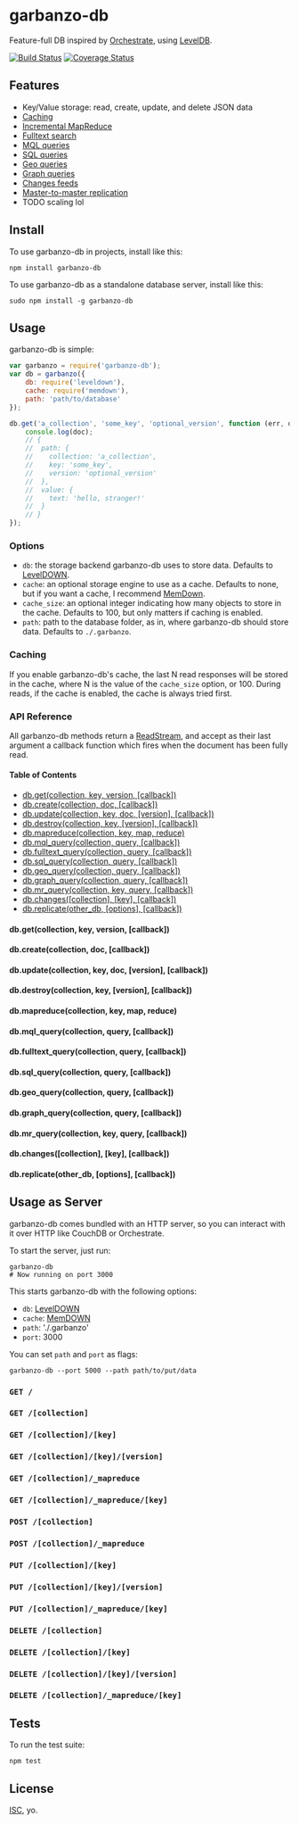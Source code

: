 # garbanzo-db

Feature-full DB inspired by [Orchestrate](http://orchestrate.io/), using [LevelDB](https://code.google.com/p/leveldb/).

[![Build Status](https://travis-ci.org/garbados/garbanzo-db.svg)](https://travis-ci.org/garbados/garbanzo-db)
[![Coverage Status](https://img.shields.io/coveralls/garbados/garbanzo-db.svg)](https://coveralls.io/r/garbados/garbanzo-db)

## Features

* Key/Value storage: read, create, update, and delete JSON data
* [Caching](#caching)
* [Incremental MapReduce](#dbmapreducecollection-key-map-reduce)
* [Fulltext search](#dbfulltext_querycollection-query-callback)
* [MQL queries](#dbmql_querycollection-query-callback)
* [SQL queries](#dbsql_querycollection-query-callback)
* [Geo queries](#dbgeo_querycollection-query-callback)
* [Graph queries](#dbchangescollection-key-callback)
* [Changes feeds](#dbchangescollection-key-callback)
* [Master-to-master replication](#dbreplicateother_db-options-callback)
* TODO scaling lol

## Install

To use garbanzo-db in projects, install like this:

    npm install garbanzo-db

To use garbanzo-db as a standalone database server, install like this:

    sudo npm install -g garbanzo-db

## Usage

garbanzo-db is simple:

``` javascript
var garbanzo = require('garbanzo-db');
var db = garbanzo({
    db: require('leveldown'),
    cache: require('memdown'),
    path: 'path/to/database'
});

db.get('a_collection', 'some_key', 'optional_version', function (err, doc) {
    console.log(doc);
    // {
    //  path: {
    //    collection: 'a_collection',
    //    key: 'some_key',
    //    version: 'optional_version'
    //  },
    //  value: {
    //    text: 'hello, stranger!'
    //  }
    // }
});
```

### Options

* `db`: the storage backend garbanzo-db uses to store data. Defaults to [LevelDOWN][].
* `cache`: an optional storage engine to use as a cache. Defaults to none, but if you want a cache, I recommend [MemDown][].
* `cache_size`: an optional integer indicating how many objects to store in the cache. Defaults to 100, but only matters if caching is enabled.
* `path`: path to the database folder, as in, where garbanzo-db should store data. Defaults to `./.garbanzo`.

### Caching

If you enable garbanzo-db's cache, the last N read responses will be stored in the cache, where N is the value of the `cache_size` option, or 100. During reads, if the cache is enabled, the cache is always tried first.

### API Reference

All garbanzo-db methods return a [ReadStream](http://nodejs.org/api/stream.html#stream_class_stream_readable), and accept as their last argument a callback function which fires when the document has been fully read.

#### Table of Contents

* [db.get(collection, key, version, [callback])](#dbgetcollection-key-version-callback)
* [db.create(collection, doc, [callback])](#dbcreatecollection-doc-callback)
* [db.update(collection, key, doc, [version], [callback])](#dbupdatecollection-key-doc-version-callback)
* [db.destroy(collection, key, [version], [callback])](#dbdestroycollection-key-version-callback)
* [db.mapreduce(collection, key, map, reduce)](#dbmapreducecollection-key-map-reduce)
* [db.mql_query(collection, query, [callback])](#dbmql_querycollection-query-callback)
* [db.fulltext_query(collection, query, [callback])](#dbfulltext_querycollection-query-callback)
* [db.sql_query(collection, query, [callback])](#dbsql_querycollection-query-callback)
* [db.geo_query(collection, query, [callback])](#dbgeo_querycollection-query-callback)
* [db.graph_query(collection, query, [callback])](#dbgraph_querycollection-query-callback)
* [db.mr_query(collection, key, query, [callback])](#dbmr_querycollection-query-callback)
* [db.changes([collection], [key], [callback])](#dbchangescollection-key-callback)
* [db.replicate(other_db, [options], [callback])](#dbreplicateother_db-options-callback)

#### db.get(collection, key, version, [callback])

#### db.create(collection, doc, [callback])

#### db.update(collection, key, doc, [version], [callback])

#### db.destroy(collection, key, [version], [callback])

#### db.mapreduce(collection, key, map, reduce)

#### db.mql_query(collection, query, [callback])

#### db.fulltext_query(collection, query, [callback])

#### db.sql_query(collection, query, [callback])

#### db.geo_query(collection, query, [callback])

#### db.graph_query(collection, query, [callback])

#### db.mr_query(collection, key, query, [callback])

#### db.changes([collection], [key], [callback])

#### db.replicate(other_db, [options], [callback])

## Usage as Server

garbanzo-db comes bundled with an HTTP server, so you can interact with it over HTTP like CouchDB or Orchestrate.

To start the server, just run:

    garbanzo-db
    # Now running on port 3000

This starts garbanzo-db with the following options:

* `db`: [LevelDOWN][]
* `cache`: [MemDOWN][]
* `path`: './.garbanzo'
* `port`: 3000

You can set `path` and `port` as flags:

    garbanzo-db --port 5000 --path path/to/put/data

### `GET /`

### `GET /[collection]`

### `GET /[collection]/[key]`

### `GET /[collection]/[key]/[version]`

### `GET /[collection]/_mapreduce`

### `GET /[collection]/_mapreduce/[key]`

### `POST /[collection]`

### `POST /[collection]/_mapreduce`

### `PUT /[collection]/[key]`

### `PUT /[collection]/[key]/[version]`

### `PUT /[collection]/_mapreduce/[key]`

### `DELETE /[collection]`

### `DELETE /[collection]/[key]`

### `DELETE /[collection]/[key]/[version]`

### `DELETE /[collection]/_mapreduce/[key]`

## Tests

To run the test suite:

    npm test

## License

[ISC](http://opensource.org/licenses/ISC), yo.

[LevelDOWN]: https://github.com/rvagg/node-leveldown/
[MemDOWN]: https://github.com/rvagg/memdown
